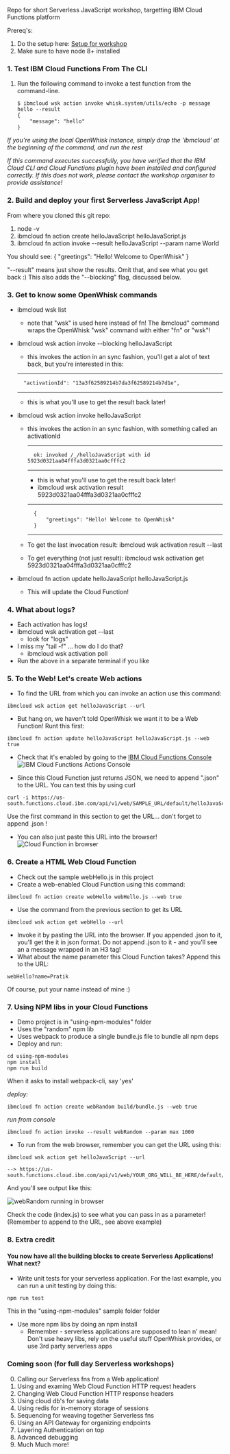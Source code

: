 Repo for short Serverless JavaScript workshop, targetting IBM Cloud Functions platform

Prereq's:
1. Do the setup here: [Setup for workshop](https://github.com/prpatel/Serverless-Workshop-Setup-All-Platforms)
2. Make sure to have node 8+ installed

### 1. Test IBM Cloud Functions From The CLI

1. Run the following command to invoke a test function from the command-line.

   ```
   $ ibmcloud wsk action invoke whisk.system/utils/echo -p message hello --result
   {
       "message": "hello"
   }
   ```

*If you're using the local OpenWhisk instance, simply drop the 'ibmcloud' at the beginning of the command, and run the rest*

*If this command executes successfully, you have verified that the IBM Cloud CLI and Cloud Functions plugin have been installed and configured correctly. If this does not work, please contact the workshop organiser to provide assistance!*

### 2. Build and deploy your first Serverless JavaScript App!

From where you cloned this git repo:
1. node -v
2. ibmcloud fn action create helloJavaScript helloJavaScript.js
3. ibmcloud fn action invoke --result helloJavaScript --param name World

You should see:
{
    "greetings": "Hello! Welcome to OpenWhisk"
}

"--result" means just show the results. Omit that, and see what you get back :)
This also adds the "--blocking" flag, discussed below.

### 3. Get to know some OpenWhisk commands

* ibmcloud wsk list
    * note that "wsk" is used here instead of fn! The ibmcloud" command wraps the OpenWhisk "wsk" command with either "fn" or "wsk"!
* ibmcloud wsk action invoke --blocking helloJavaScript
    * this invokes the action in an sync fashion, you'll get a alot of text back, but you're interested in this:
    ***
        "activationId": "13a3f62589214b7da3f62589214b7d1e",
    ***
    * this is what you'll use to get the result back later!
* ibmcloud wsk action invoke helloJavaScript
    * this invokes the action in an sync fashion, with something called an activationId
        ***
            ok: invoked /_/helloJavaScript with id 5923d0321aa04fffa3d0321aa0cfffc2
        ***
        * this is what you'll use to get the result back later!
        * ibmcloud wsk activation result 5923d0321aa04fffa3d0321aa0cfffc2
        ***
                        
            {
                "greetings": "Hello! Welcome to OpenWhisk"
            }
        ***        
    * To  get the last invocation result: ibmcloud wsk activation result --last
    * To get everything (not just result): ibmcloud wsk activation get 5923d0321aa04fffa3d0321aa0cfffc2

    
* ibmcloud fn action update helloJavaScript helloJavaScript.js
    * This will update the Cloud Function!              

### 4. What about logs?

* Each activation has logs!
* ibmcloud wsk activation get --last
    * look for  "logs"
* I miss my "tail -f" ... how do I do that?
    * ibmcloud wsk activation poll
* Run the above in a separate terminal if you like

### 5. To the Web! Let's create Web actions
* To find the URL from which you can invoke an action use this command:
```
ibmcloud wsk action get helloJavaScript --url
```

* But hang on, we haven't told OpenWhisk we want it to be a Web Function! Runt this first:
```
ibmcloud fn action update helloJavaScript helloJavaScript.js --web true
```    

* Check that it's enabled by going to the [IBM Cloud Functions Console](https://console.bluemix.net/openwhisk/actions)
![IBM Cloud Functions Actions Console](images/ibmcloudConsoleActions.png)

* Since this Cloud Function just returns JSON, we need to append ".json" to the URL. You can test this by using curl
```
curl -i https://us-south.functions.cloud.ibm.com/api/v1/web/SAMPLE_URL/default/helloJavaScript.json
```
Use the first command in this section to get the URL... don't forget to append .json !

* You can also just paste this URL into the browser!
![Cloud Function in browser](images/webactioninbrowser.png)

### 6. Create a HTML Web Cloud Function
* Check out the sample webHello.js in this project
* Create a web-enabled Cloud Function using this command:
```
ibmcloud fn action create webHello webHello.js --web true 
```
* Use the command from the previous section to get its URL
``` 
ibmcloud wsk action get webHello --url
```
* Invoke it by pasting the URL into the browser. If you appended .json to it, you'll get the it in json format. Do not append .json to it - and you'll see an a message wrapped in an H3 tag!
* What about the name parameter this Cloud Function takes? Append this to the URL:
``` 
webHello?name=Pratik
```
Of course, put your name instead of mine :)

### 7. Using NPM libs in your Cloud Functions
* Demo project is in "using-npm-modules" folder
* Uses the "random" npm lib
* Uses webpack to produce a single bundle.js file to bundle all npm deps
* Deploy and run:
``` 
cd using-npm-modules
npm install
npm run build
```
When it asks to install webpack-cli, say 'yes'

*deploy:*
``` 
ibmcloud fn action create webRandom build/bundle.js --web true 
```

*run from console*
```
ibmcloud fn action invoke --result webRandom --param max 1000
```

* To run from the web browser, remember you can get the URL using this:
``` 
ibmcloud wsk action get helloJavaScript --url

--> https://us-south.functions.cloud.ibm.com/api/v1/web/YOUR_ORG_WILL_BE_HERE/default/webRandom
```

And you'll see output like this:

![webRandom running in browser](images/webRandomInBrowser.png)

Check the code (index.js) to see what you can pass in as a parameter! (Remember to append to the URL, see above example)
### 8. Extra credit

#### You now have all the building blocks to create Serverless Applications! What next?
* Write unit tests for your serverless application. For the last example, you can run a unit testing by doing this:
``` 
npm run test
```
This in the "using-npm-modules" sample folder folder
* Use more npm libs by doing an npm install
    * Remember - serverless applications are supposed to lean n' mean! Don't use heavy libs, rely on the useful stuff OpenWhisk provides, or use 3rd party serverless apps

### Coming soon (for full day Serverless workshops)
0. Calling our Serverless fns from a Web application!
0. Using and examing Web Cloud Function HTTP request headers
0. Changing Web Cloud Function HTTP response headers
1. Using cloud db's for saving data
2. Using redis for in-memory storage of sessions
3. Sequencing for weaving together Serverless fns
4. Using an API Gateway for organizing endpoints
5. Layering Authentication on top
6. Advanced debugging
7. Much Much more!